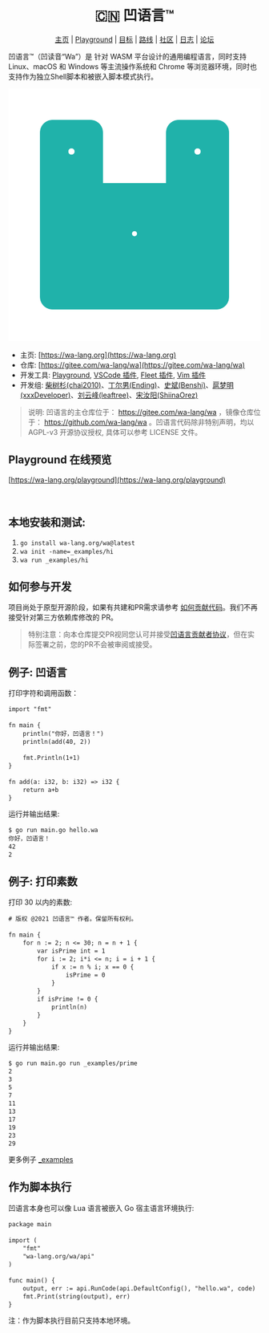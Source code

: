 <div align="center">
<h1>🇨🇳 凹语言™</h1>

[主页](https://wa-lang.org) | [Playground](https://wa-lang.org/playground) | [目标](https://wa-lang.org/goals.html) | [路线](https://wa-lang.org/smalltalk/st0002.html) | [社区](https://wa-lang.org/community) | [日志](https://wa-lang.org/changelog.html) | [论坛](https://github.com/wa-lang/wa/discussions)

</div>

凹语言™（凹读音“Wa”）是 针对 WASM 平台设计的通用编程语言，同时支持 Linux、macOS 和 Windows 等主流操作系统和 Chrome 等浏览器环境，同时也支持作为独立Shell脚本和被嵌入脚本模式执行。

![](docs/images/logo/logo-animate1.svg)

- 主页: [https://wa-lang.org](https://wa-lang.org)
- 仓库: [https://gitee.com/wa-lang/wa](https://gitee.com/wa-lang/wa)
- 开发工具: [Playground](https://wa-lang.org/playground), [VSCode 插件](https://marketplace.visualstudio.com/items?itemName=xxxDeveloper.vscode-wa), [Fleet 插件](https://github.com/wa-lang/fleet-wa), [Vim 插件](https://github.com/wa-lang/vim-wa)
- 开发组: [柴树杉(chai2010)](https://github.com/chai2010)、[丁尔男(Ending)](https://github.com/3dgen)、[史斌(Benshi)](https://github.com/benshi001)、[扈梦明(xxxDeveloper)](https://github.com/xxxDeveloper)、[刘云峰(leaftree)](https://github.com/leaftree)、[宋汝阳(ShiinaOrez)](https://github.com/ShiinaOrez)

> 说明: 凹语言的主仓库位于： https://gitee.com/wa-lang/wa ，镜像仓库位于： https://github.com/wa-lang/wa 。凹语言代码除非特别声明，均以 AGPL-v3 开源协议授权, 具体可以参考 LICENSE 文件。

## Playground 在线预览

[https://wa-lang.org/playground](https://wa-lang.org/playground)

![[![](https://wa-lang.org/smalltalk/images/st0011-01.png)](https://wa-lang.org/playground)](https://wa-lang.org/st0011-03.png)


## 本地安装和测试:

1. `go install wa-lang.org/wa@latest`
2. `wa init -name=_examples/hi`
3. `wa run _examples/hi`

## 如何参与开发

项目尚处于原型开源阶段，如果有共建和PR需求请参考 [如何贡献代码](https://wa-lang.org/community/contribute.html)。我们不再接受针对第三方依赖库修改的 PR。

> 特别注意：向本仓库提交PR视同您认可并接受[凹语言贡献者协议](https://wa-lang.org/community/wca.html)，但在实际签署之前，您的PR不会被审阅或接受。

## 例子: 凹语言

打印字符和调用函数：

```wa
import "fmt"

fn main {
	println("你好，凹语言！")
	println(add(40, 2))

	fmt.Println(1+1)
}

fn add(a: i32, b: i32) => i32 {
	return a+b
}
```

运行并输出结果:

```
$ go run main.go hello.wa 
你好，凹语言！
42
2
```

## 例子: 打印素数

打印 30 以内的素数:

```
# 版权 @2021 凹语言™ 作者。保留所有权利。

fn main {
	for n := 2; n <= 30; n = n + 1 {
		var isPrime int = 1
		for i := 2; i*i <= n; i = i + 1 {
			if x := n % i; x == 0 {
				isPrime = 0
			}
		}
		if isPrime != 0 {
			println(n)
		}
	}
}
```

运行并输出结果:

```
$ go run main.go run _examples/prime
2
3
5
7
11
13
17
19
23
29
```

更多例子 [_examples](_examples)

## 作为脚本执行

凹语言本身也可以像 Lua 语言被嵌入 Go 宿主语言环境执行:

```
package main

import (
	"fmt"
	"wa-lang.org/wa/api"
)

func main() {
	output, err := api.RunCode(api.DefaultConfig(), "hello.wa", code)
	fmt.Print(string(output), err)
}
```

注：作为脚本执行目前只支持本地环境。
